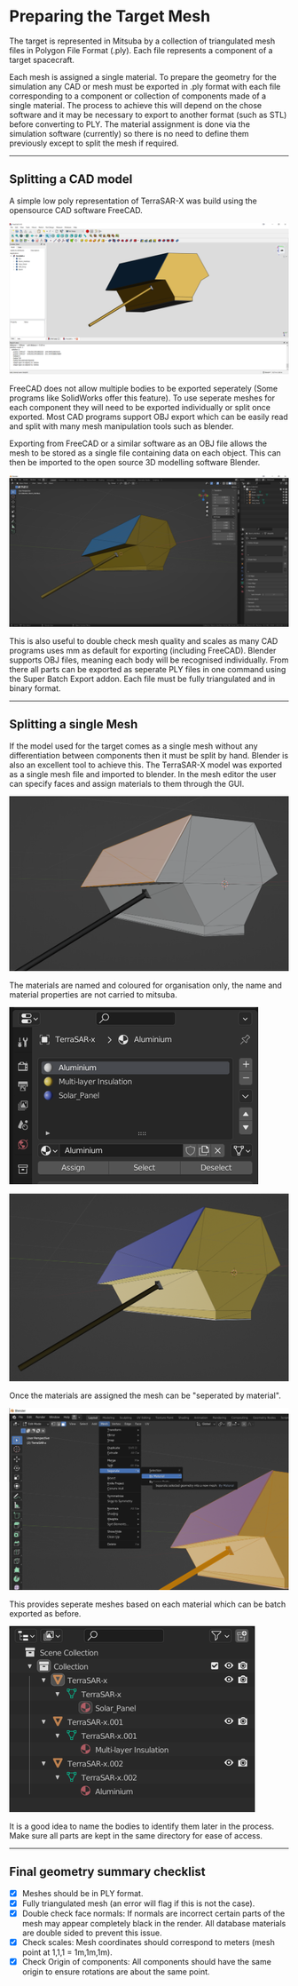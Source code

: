 # Preparing the Target Mesh

The target is represented in Mitsuba by a collection of triangulated mesh files in Polygon File Format (.ply). Each file represents a component of a target spacecraft.

Each mesh is assigned a single material. To prepare the geometry for the simulation any CAD or mesh must be exported in .ply format with each file corresponding to a component or collection of components made of a single material. The process to achieve this will depend on the chose software and it may be necessary to export to another format (such as STL) before converting to PLY. The material assignment is done via the simulation software (currently) so there is no need to define them previously except to split the mesh if required.

---

## Splitting a CAD model
A simple low poly representation of TerraSAR-X was build using the opensource CAD software FreeCAD.

![FreeCAD_1](../img/FreeCAD_1.PNG)

FreeCAD does not allow multiple bodies to be exported seperately (Some programs like SolidWorks offer this feature). To use seperate meshes for each component they will need to be exported individually or split once exported. Most CAD programs support OBJ export which can be easily read and split with many mesh manipulation tools such as blender.

Exporting from FreeCAD or a similar software as an OBJ file allows the mesh to be stored as a single file containing data on each object. This can then be imported to the open source 3D modelling software Blender.

![Blender](../img/Blender.PNG)


This is also useful to double check mesh quality and scales as many CAD programs uses mm as default for exporting (including FreeCAD). Blender supports OBJ files, meaning each body will be recognised individually. From there all parts can be exported as seperate PLY files in one command using the Super Batch Export addon. Each file must be fully triangulated and in binary format. 

---

## Splitting a single Mesh
If the model used for the target comes as a single mesh without any differentiation between components then it must be split by hand. Blender is also an excellent tool to achieve this. The TerraSAR-X model was exported as a single mesh file and imported to blender. In the mesh editor the user can specify faces and assign materials to them through the GUI.

![Face_Selection](../img/Face_Selection.PNG)

The materials are named and coloured for organisation only, the name and material properties are not carried to mitsuba.

![Blender_Materials](../img/Blender_Materials.PNG)

![Blender_Materials_Assigned](../img/Blender_Materials_assigned.PNG)

Once the materials are assigned the mesh can be "seperated by material".

![Seperate_by_Material](../img/Seperate_by_Material.png)

This provides seperate meshes based on each material which can be batch exported as before.

![Seperated_Bodies_Blender](../img/Seperated_Bodies_Blender.PNG)

It is a good idea to name the bodies to identify them later in the process. Make sure all parts are kept in the same directory for ease of access.

---

## Final geometry summary checklist

- [x] Meshes should be in PLY format.
- [x] Fully triangulated mesh (an error will flag if this is not the case).
- [x] Double check face normals: If normals are incorrect certain parts of the mesh may appear completely black in the render. All database materials are double sided to prevent this issue.
- [x] Check scales: Mesh coordinates should correspond to meters (mesh point at 1,1,1 = 1m,1m,1m).
- [x] Check Origin of components: All components should have the same origin to ensure rotations are about the same point.